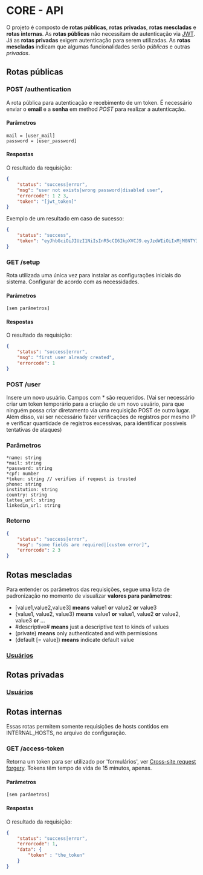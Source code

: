 # CORE - API

O projeto é composto de **rotas públicas**, **rotas privadas**, **rotas mescladas** e **rotas internas**. 
As **rotas públicas** não necessitam de autenticação via [JWT](https://jwt.io/). 
Já as **rotas privadas** exigem autenticação para serem utilizadas.
As **rotas mescladas** indicam que algumas funcionalidades serão *públicas* e outras *privadas*.

## Rotas públicas

### POST /authentication

A rota pública para autenticação e recebimento de um token. É necessário enviar 
o **email** e a **senha** em method *POST* para realizar a autenticação. 

#### Parâmetros

~~~
mail = [user_mail]
password = [user_password]
~~~

#### Respostas

O resultado da requisição:

~~~ json
{
    "status": "success|error",
    "msg": "user not exists|wrong password|disabled user",
    "errorcode": 1 2 3,
    "token": "[jwt_token]"
}
~~~

Exemplo de um resultado em caso de sucesso:

~~~ json
{
    "status": "success",
    "token": "eyJhbGciOiJIUzI1NiIsInR5cCI6IkpXVCJ9.eyJzdWIiOiIxMjM0NTY3ODkwIiwibmFtZSI6IkpvaG4gRG9lIiwiYWRtaW4iOnRydWV9.TJVA95OrM7E2cBab30RMHrHDcEfxjoYZgeFONFh7HgQ"
}
~~~

### GET /setup

Rota utilizada uma única vez para instalar as configurações iniciais do sistema.
Configurar de acordo com as necessidades.

#### Parâmetros

~~~
[sem parâmetros]
~~~

#### Respostas

O resultado da requisição:

~~~ json
{
    "status": "success|error",
    "msg": "first user already created",
    "errorcode": 1
}
~~~

### POST /user

Insere um novo usuário. Campos com * são requeridos.
(Vai ser necessário criar um token temporário para a criação de um novo usuário, para que ninguém possa criar diretamento
via uma requisição POST de outro lugar. Além disso, vai ser necessário fazer verificações de registros por mesmo IP e 
verificar quantidade de registros excessivas, para identificar possíveis tentativas de ataques)

### Parâmetros
~~~
*name: string
*mail: string
*password: string
*cpf: number
*token: string // verifies if request is trusted
phone: string
institution: string
country: string
lattes_url: string
linkedin_url: string
~~~

### Retorno

~~~ json
{
    "status": "success|error",
    "msg": "some fields are required|[custom error]",
    "errorcode": 2 3
}
~~~

## Rotas mescladas

Para entender os parâmetros das requisições, segue uma lista de padronização no momento de visualizar **valores para parâmetros**:

- [value1,value2,value3] **means** value1 **or** value2 **or** value3
- {value1, value2, value3} **means** value1 **or** value1, value2 **or** value2, value3 **or** ...
- #descriptive# **means** just a descriptive text to kinds of values
- (private) **means** only authenticated and with permissions
- (default [= value]) **means** indicate default value 

### [Usuários](https://github.com/ccsa-ufrn/seminario/tree/master/core/docs/Users.mix.md)

## Rotas privadas

### [Usuários](https://github.com/ccsa-ufrn/seminario/tree/master/core/docs/Users.priv.md)

## Rotas internas

Essas rotas permitem somente requisições de hosts contidos em INTERNAL_HOSTS, no arquivo de configuração.

### GET /access-token

Retorna um token para ser utilizado por 'formulários', 
ver [Cross-site request forgery](https://pt.wikipedia.org/wiki/Cross-site_request_forgery).
Tokens têm tempo de vida de 15 minutos, apenas.

#### Parâmetros

~~~
[sem parâmetros]
~~~

#### Respostas

O resultado da requisição:

~~~ json
{
    "status": "success|error",
    "errorcode": 1,
    "data": {
        "token" : "the_token"
    }
}
~~~